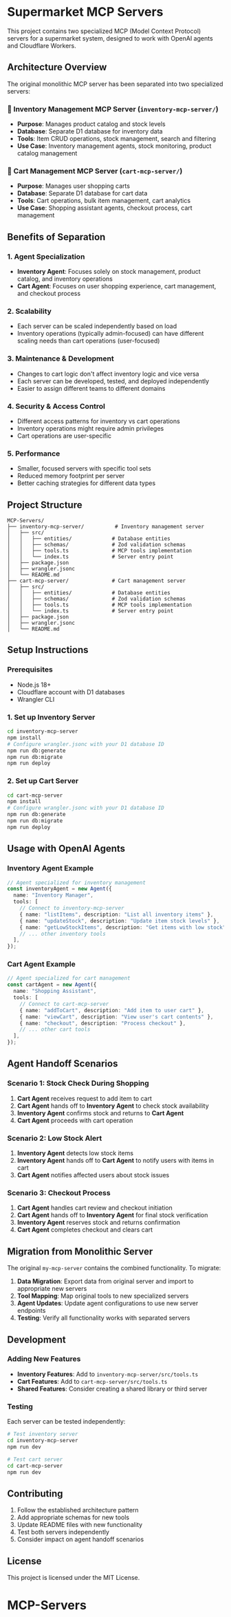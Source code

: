 # Supermarket MCP Servers

This project contains two specialized MCP (Model Context Protocol) servers for a supermarket system, designed to work with OpenAI agents and Cloudflare Workers.

## Architecture Overview

The original monolithic MCP server has been separated into two specialized servers:

### 🏪 Inventory Management MCP Server (`inventory-mcp-server/`)

- **Purpose**: Manages product catalog and stock levels
- **Database**: Separate D1 database for inventory data
- **Tools**: Item CRUD operations, stock management, search and filtering
- **Use Case**: Inventory management agents, stock monitoring, product catalog management

### 🛒 Cart Management MCP Server (`cart-mcp-server/`)

- **Purpose**: Manages user shopping carts
- **Database**: Separate D1 database for cart data
- **Tools**: Cart operations, bulk item management, cart analytics
- **Use Case**: Shopping assistant agents, checkout process, cart management

## Benefits of Separation

### 1. **Agent Specialization**

- **Inventory Agent**: Focuses solely on stock management, product catalog, and inventory operations
- **Cart Agent**: Focuses on user shopping experience, cart management, and checkout process

### 2. **Scalability**

- Each server can be scaled independently based on load
- Inventory operations (typically admin-focused) can have different scaling needs than cart operations (user-focused)

### 3. **Maintenance & Development**

- Changes to cart logic don't affect inventory logic and vice versa
- Each server can be developed, tested, and deployed independently
- Easier to assign different teams to different domains

### 4. **Security & Access Control**

- Different access patterns for inventory vs cart operations
- Inventory operations might require admin privileges
- Cart operations are user-specific

### 5. **Performance**

- Smaller, focused servers with specific tool sets
- Reduced memory footprint per server
- Better caching strategies for different data types

## Project Structure

```
MCP-Servers/
├── inventory-mcp-server/          # Inventory management server
│   ├── src/
│   │   ├── entities/             # Database entities
│   │   ├── schemas/              # Zod validation schemas
│   │   ├── tools.ts              # MCP tools implementation
│   │   └── index.ts              # Server entry point
│   ├── package.json
│   ├── wrangler.jsonc
│   └── README.md
├── cart-mcp-server/              # Cart management server
│   ├── src/
│   │   ├── entities/             # Database entities
│   │   ├── schemas/              # Zod validation schemas
│   │   ├── tools.ts              # MCP tools implementation
│   │   └── index.ts              # Server entry point
│   ├── package.json
│   ├── wrangler.jsonc
│   └── README.md
```

## Setup Instructions

### Prerequisites

- Node.js 18+
- Cloudflare account with D1 databases
- Wrangler CLI

### 1. Set up Inventory Server

```bash
cd inventory-mcp-server
npm install
# Configure wrangler.jsonc with your D1 database ID
npm run db:generate
npm run db:migrate
npm run deploy
```

### 2. Set up Cart Server

```bash
cd cart-mcp-server
npm install
# Configure wrangler.jsonc with your D1 database ID
npm run db:generate
npm run db:migrate
npm run deploy
```

## Usage with OpenAI Agents

### Inventory Agent Example

```typescript
// Agent specialized for inventory management
const inventoryAgent = new Agent({
  name: "Inventory Manager",
  tools: [
    // Connect to inventory-mcp-server
    { name: "listItems", description: "List all inventory items" },
    { name: "updateStock", description: "Update item stock levels" },
    { name: "getLowStockItems", description: "Get items with low stock" },
    // ... other inventory tools
  ],
});
```

### Cart Agent Example

```typescript
// Agent specialized for cart management
const cartAgent = new Agent({
  name: "Shopping Assistant",
  tools: [
    // Connect to cart-mcp-server
    { name: "addToCart", description: "Add item to user cart" },
    { name: "viewCart", description: "View user's cart contents" },
    { name: "checkout", description: "Process checkout" },
    // ... other cart tools
  ],
});
```

## Agent Handoff Scenarios

### Scenario 1: Stock Check During Shopping

1. **Cart Agent** receives request to add item to cart
2. **Cart Agent** hands off to **Inventory Agent** to check stock availability
3. **Inventory Agent** confirms stock and returns to **Cart Agent**
4. **Cart Agent** proceeds with cart operation

### Scenario 2: Low Stock Alert

1. **Inventory Agent** detects low stock items
2. **Inventory Agent** hands off to **Cart Agent** to notify users with items in cart
3. **Cart Agent** notifies affected users about stock issues

### Scenario 3: Checkout Process

1. **Cart Agent** handles cart review and checkout initiation
2. **Cart Agent** hands off to **Inventory Agent** for final stock verification
3. **Inventory Agent** reserves stock and returns confirmation
4. **Cart Agent** completes checkout and clears cart

## Migration from Monolithic Server

The original `my-mcp-server` contains the combined functionality. To migrate:

1. **Data Migration**: Export data from original server and import to appropriate new servers
2. **Tool Mapping**: Map original tools to new specialized servers
3. **Agent Updates**: Update agent configurations to use new server endpoints
4. **Testing**: Verify all functionality works with separated servers

## Development

### Adding New Features

- **Inventory Features**: Add to `inventory-mcp-server/src/tools.ts`
- **Cart Features**: Add to `cart-mcp-server/src/tools.ts`
- **Shared Features**: Consider creating a shared library or third server

### Testing

Each server can be tested independently:

```bash
# Test inventory server
cd inventory-mcp-server
npm run dev

# Test cart server
cd cart-mcp-server
npm run dev
```

## Contributing

1. Follow the established architecture pattern
2. Add appropriate schemas for new tools
3. Update README files with new functionality
4. Test both servers independently
5. Consider impact on agent handoff scenarios

## License

This project is licensed under the MIT License.
# MCP-Servers
